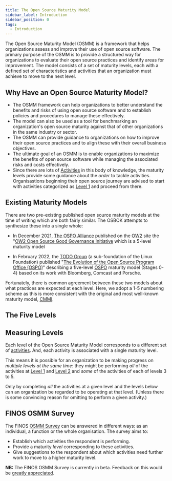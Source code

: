 ```yaml
---
title: The Open Source Maturity Model
sidebar_label: Introduction
sidebar_position: 0
tags: 
  - Introduction
---
```


 The Open Source Maturity Model (OSMM) is a framework that helps organizations assess and improve their use of open source software. The primary purpose of the OSMM is to provide a structured way for organizations to evaluate their open source practices and identify areas for improvement. The model consists of a set of maturity levels, each with a defined set of characteristics and activities that an organization must achieve to move to the next level.

## Why Have an Open Source Maturity Model?

- The OSMM framework can help organizations to better understand the benefits and risks of using open source software and to establish policies and procedures to manage these effectively. 
- The model can also be used as a tool for benchmarking an organization's open source maturity against that of other organizations in the same industry or sector. 
- The OSMM can provide guidance to organizations on how to improve their open source practices and to align these with their overall business objectives. 
- The ultimate goal of an OSMM is to enable organizations to maximize the benefits of open source software while managing the associated risks and costs effectively.
- Since there are lots of [Activities](../Activities/Introduction) in this body of knowledge, the maturity levels provide some guidance about the _order_ to tackle activities.  Organisastions beginning their open source journey are advised to start with activities categorized as [Level 1](Level-1) and proceed from there.

## Existing Maturity Models

There are two pre-existing published open source maturity models at the time of writing which are both fairly similar.  The OSBOK attempts to synthesize these into a single whole:

- In December 2021, [The OSPO Alliance](https://ospo.zone) published on the [OW2](https://www.ow2.org) site the "[OW2 Open Source Good Governance Initiative](https://www.ow2.org/view/OSS_Governance/) which is a 5-level maturity model 

- In February 2022, the [TODO Group](https://todogroup.org) (a sub-foundation of the Linux Foundation) published "[The Evolution of the Open Source Program Office (OSPO)](https://www.linuxfoundation.org/research/the-evolution-of-the-open-source-program-office-ospo)" describing a five-level [OSPO](../Roles/OSPO) maturity model (Stages 0-4) based on its work with Bloomberg, Comcast and Porsche.  

Fortunately, there is common agreement between these two models about what practices are expected at each level.  Here, we adopt a 1-5 numbering scheme as this is more consistent with the original and most well-known maturity model, [CMMI](https://en.wikipedia.org/wiki/Capability_Maturity_Model_Integration).

## The Five Levels

<BokTagList filter="OSMM" />

## Measuring Levels

Each level of the Open Source Maturity Model corresponds to a different set of [activities](../Activities/Introduction).  And, each activity is associated with a single maturity level.  

This means it is possible for an organization to be making progress on _multiple levels at the same time_:  they might be performing _all_ of the activities at [Level 1](Level-1) and [Level 2](Level-2) and _some_ of the activities of each of levels 3 to 5.  

Only by completing _all_ the activities at a given level and the levels below can an organization be regarded to be operating at that level.  (Unless there is some convincing reason for omitting to perform a given activity.)

## FINOS OSMM Survey

The FINOS [OSMM Survey](https://survey.osmm.finos.org/551476) can be answered in different ways:  as an individual, a function or the whole organisation.  The survey aims to:

 - Establish which activities the respondent is performing.   
 - Provide a maturity _level_ corresponding to these activities.
 - Give suggestions to the respondent about which activities need further work to move to a higher maturity level.
 
**NB:** The FINOS OSMM Survey is currently in beta.  Feedback on this would be [greatly appreciated](mailto:help@finos.org).  

